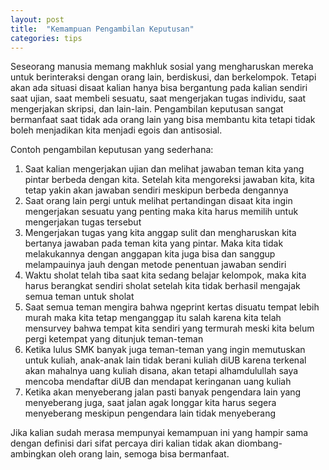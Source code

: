 ```yaml
---
layout: post
title:  "Kemampuan Pengambilan Keputusan"
categories: tips
---
```


Seseorang manusia memang makhluk sosial yang mengharuskan mereka untuk berinteraksi dengan orang lain, berdiskusi, dan berkelompok. Tetapi akan ada situasi disaat kalian hanya bisa bergantung pada kalian sendiri saat ujian, saat membeli sesuatu, saat mengerjakan tugas individu, saat mengerjakan skripsi, dan lain-lain. Pengambilan keputusan sangat bermanfaat saat tidak ada orang lain yang bisa membantu kita tetapi tidak boleh menjadikan kita menjadi egois dan antisosial.

<!--more-->

Contoh pengambilan keputusan yang sederhana:

1. Saat kalian mengerjakan ujian dan melihat jawaban teman kita yang pintar berbeda dengan kita. Setelah kita mengoreksi jawaban kita, kita tetap yakin akan jawaban sendiri meskipun berbeda dengannya
2. Saat orang lain pergi untuk melihat pertandingan disaat kita ingin mengerjakan sesuatu yang penting maka kita harus memilih untuk mengerjakan tugas tersebut
3. Mengerjakan tugas yang kita anggap sulit dan mengharuskan kita bertanya jawaban pada teman kita yang pintar. Maka kita tidak melakukannya dengan anggapan kita juga bisa dan sanggup melampauinya jauh dengan metode penentuan jawaban sendiri
4. Waktu sholat telah tiba saat kita sedang belajar kelompok, maka kita harus berangkat sendiri sholat setelah kita tidak berhasil mengajak semua teman untuk sholat
5. Saat semua teman mengira bahwa ngeprint kertas disuatu tempat lebih murah maka kita tetap menganggap itu salah karena kita telah mensurvey bahwa tempat kita sendiri yang termurah meski kita belum pergi ketempat yang ditunjuk teman-teman
6. Ketika lulus SMK banyak juga teman-teman yang ingin memutuskan untuk kuliah, anak-anak lain tidak berani kuliah diUB karena terkenal akan mahalnya uang kuliah disana, akan tetapi alhamdulullah saya mencoba mendaftar diUB dan mendapat keringanan uang kuliah
7. Ketika akan menyeberang jalan pasti banyak pengendara lain yang menyeberang juga, saat jalan agak longgar kita harus segera menyeberang meskipun pengendara lain tidak menyeberang

Jika kalian sudah merasa mempunyai kemampuan ini yang hampir sama dengan definisi dari sifat percaya diri kalian tidak akan diombang-ambingkan oleh orang lain, semoga bisa bermanfaat.
